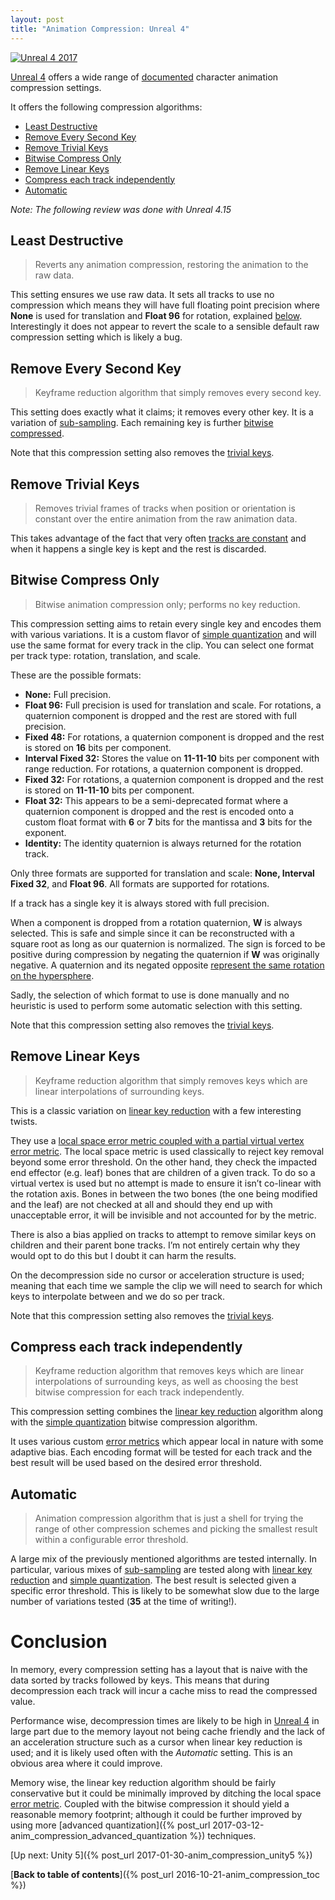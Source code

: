 ```yaml
---
layout: post
title: "Animation Compression: Unreal 4"
---
```

[![Unreal 4 2017](https://img.youtube.com/vi/WC6Xx_jLXmg/0.jpg)](https://www.youtube.com/watch?v=WC6Xx_jLXmg "Unreal 4 2017")

[Unreal 4](https://en.wikipedia.org/wiki/Unreal_Engine#Unreal_Engine_4) offers a wide range of [documented](https://docs.unrealengine.com/latest/INT/Engine/Animation/Sequences/) character animation compression settings.

It offers the following compression algorithms:

*   [Least Destructive](http://nfrechette.github.io/2017/01/11/anim_compression_unreal4/#least_destructive)
*   [Remove Every Second Key](http://nfrechette.github.io/2017/01/11/anim_compression_unreal4/#second_key)
*   [Remove Trivial Keys](http://nfrechette.github.io/2017/01/11/anim_compression_unreal4/#trivial_keys)
*   [Bitwise Compress Only](http://nfrechette.github.io/2017/01/11/anim_compression_unreal4/#bitwise_only)
*   [Remove Linear Keys](http://nfrechette.github.io/2017/01/11/anim_compression_unreal4/#remove_linear)
*   [Compress each track independently](http://nfrechette.github.io/2017/01/11/anim_compression_unreal4/#compress_independently)
*   [Automatic](http://nfrechette.github.io/2017/01/11/anim_compression_unreal4/#automatic_setting)

*Note: The following review was done with Unreal 4.15*

## <a name="least_destructive"></a>Least Destructive
>  Reverts any animation compression, restoring the animation to the raw data.

This setting ensures we use raw data. It sets all tracks to use no compression which means they will have full floating point precision where **None** is used for translation and **Float 96** for rotation, explained [below](http://nfrechette.github.io/2017/01/11/anim_compression_unreal4/#bitwise_only). Interestingly it does not appear to revert the scale to a sensible default raw compression setting which is likely a bug.

## <a name="second_key"></a>Remove Every Second Key
>  Keyframe reduction algorithm that simply removes every second key.

This setting does exactly what it claims; it removes every other key. It is a variation of [sub-sampling](http://nfrechette.github.io/2016/11/17/anim_compression_sub_sampling/). Each remaining key is further [bitwise compressed](http://nfrechette.github.io/2017/01/11/anim_compression_unreal4/#bitwise_only).

Note that this compression setting also removes the [trivial keys](http://nfrechette.github.io/2017/01/11/anim_compression_unreal4/#trivial_keys).

## <a name="trivial_keys"></a>Remove Trivial Keys
>  Removes trivial frames of tracks when position or orientation is constant over the entire animation from the raw animation data.

This takes advantage of the fact that very often [tracks are constant](http://nfrechette.github.io/2016/11/03/anim_compression_constant_tracks/) and when it happens a single key is kept and the rest is discarded.

## <a name="bitwise_only"></a>Bitwise Compress Only
>  Bitwise animation compression only; performs no key reduction.

This compression setting aims to retain every single key and encodes them with various variations. It is a custom flavor of [simple quantization](http://nfrechette.github.io/2016/11/15/anim_compression_quantization/) and will use the same format for every track in the clip. You can select one format per track type: rotation, translation, and scale.

These are the possible formats:

*   **None:** Full precision.
*   **Float 96:** Full precision is used for translation and scale. For rotations, a quaternion component is dropped and the rest are stored with full precision.
*   **Fixed 48:** For rotations, a quaternion component is dropped and the rest is stored on **16** bits per component.
*   **Interval Fixed 32:** Stores the value on **11-11-10** bits per component with range reduction. For rotations, a quaternion component is dropped.
*   **Fixed 32:** For rotations, a quaternion component is dropped and the rest is stored on **11-11-10** bits per component.
*   **Float 32:** This appears to be a semi-deprecated format where a quaternion component is dropped and the rest is encoded onto a custom float format with **6** or **7** bits for the mantissa and **3** bits for the exponent.
*   **Identity:** The identity quaternion is always returned for the rotation track.

Only three formats are supported for translation and scale: **None, Interval Fixed 32**, and **Float 96**. All formats are supported for rotations.

If a track has a single key it is always stored with full precision.

When a component is dropped from a rotation quaternion, **W** is always selected. This is safe and simple since it can be reconstructed with a square root as long as our quaternion is normalized. The sign is forced to be positive during compression by negating the quaternion if **W** was originally negative. A quaternion and its negated opposite [represent the same rotation on the hypersphere](https://en.wikipedia.org/wiki/Quaternions_and_spatial_rotation#The_hypersphere_of_rotations).

Sadly, the selection of which format to use is done manually and no heuristic is used to perform some automatic selection with this setting.

Note that this compression setting also removes the [trivial keys](http://nfrechette.github.io/2017/01/11/anim_compression_unreal4/#trivial_keys).

## <a name="remove_linear"></a>Remove Linear Keys
>  Keyframe reduction algorithm that simply removes keys which are linear interpolations of surrounding keys.

This is a classic variation on [linear key reduction](http://nfrechette.github.io/2016/12/07/anim_compression_key_reduction/) with a few interesting twists.

They use a [local space error metric coupled with a partial virtual vertex error metric](http://nfrechette.github.io/2016/11/01/anim_compression_accuracy/). The local space metric is used classically to reject key removal beyond some error threshold. On the other hand, they check the impacted end effector (e.g. leaf) bones that are children of a given track. To do so a virtual vertex is used but no attempt is made to ensure it isn’t co-linear with the rotation axis. Bones in between the two bones (the one being modified and the leaf) are not checked at all and should they end up with unacceptable error, it will be invisible and not accounted for by the metric.

There is also a bias applied on tracks to attempt to remove similar keys on children and their parent bone tracks. I’m not entirely certain why they would opt to do this but I doubt it can harm the results.

On the decompression side no cursor or acceleration structure is used; meaning that each time we sample the clip we will need to search for which keys to interpolate between and we do so per track.

Note that this compression setting also removes the [trivial keys](http://nfrechette.github.io/2017/01/11/anim_compression_unreal4/#trivial_keys).

## <a name="compress_independently"></a>Compress each track independently
>  Keyframe reduction algorithm that removes keys which are linear interpolations of surrounding keys, as well as choosing the best bitwise compression for each track independently.

This compression setting combines the [linear key reduction](http://nfrechette.github.io/2016/12/07/anim_compression_key_reduction/) algorithm along with the [simple quantization](http://nfrechette.github.io/2016/11/15/anim_compression_quantization/) bitwise compression algorithm.

It uses various custom [error metrics](http://nfrechette.github.io/2016/11/01/anim_compression_accuracy/) which appear local in nature with some adaptive bias. Each encoding format will be tested for each track and the best result will be used based on the desired error threshold.

## <a name="automatic_setting"></a>Automatic
>  Animation compression algorithm that is just a shell for trying the range of other compression schemes and picking the smallest result within a configurable error threshold.

A large mix of the previously mentioned algorithms are tested internally. In particular, various mixes of [sub-sampling](http://nfrechette.github.io/2016/11/17/anim_compression_sub_sampling/) are tested along with [linear key reduction](http://nfrechette.github.io/2016/12/07/anim_compression_key_reduction/) and [simple quantization](http://nfrechette.github.io/2016/11/15/anim_compression_quantization/). The best result is selected given a specific error threshold. This is likely to be somewhat slow due to the large number of variations tested (**35** at the time of writing!).

# Conclusion
In memory, every compression setting has a layout that is naive with the data sorted by tracks followed by keys. This means that during decompression each track will incur a cache miss to read the compressed value.

Performance wise, decompression times are likely to be high in [Unreal 4](https://en.wikipedia.org/wiki/Unreal_Engine#Unreal_Engine_4) in large part due to the memory layout not being cache friendly and the lack of an acceleration structure such as a cursor when linear key reduction is used; and it is likely used often with the *Automatic* setting. This is an obvious area where it could improve.

Memory wise, the linear key reduction algorithm should be fairly conservative but it could be minimally improved by ditching the local space [error metric](http://nfrechette.github.io/2016/11/01/anim_compression_accuracy/). Coupled with the bitwise compression it should yield a reasonable memory footprint; although it could be further improved by using more [advanced quantization]({% post_url 2017-03-12-anim_compression_advanced_quantization %}) techniques.

[Up next: Unity 5]({% post_url 2017-01-30-anim_compression_unity5 %})

[**Back to table of contents**]({% post_url 2016-10-21-anim_compression_toc %})
